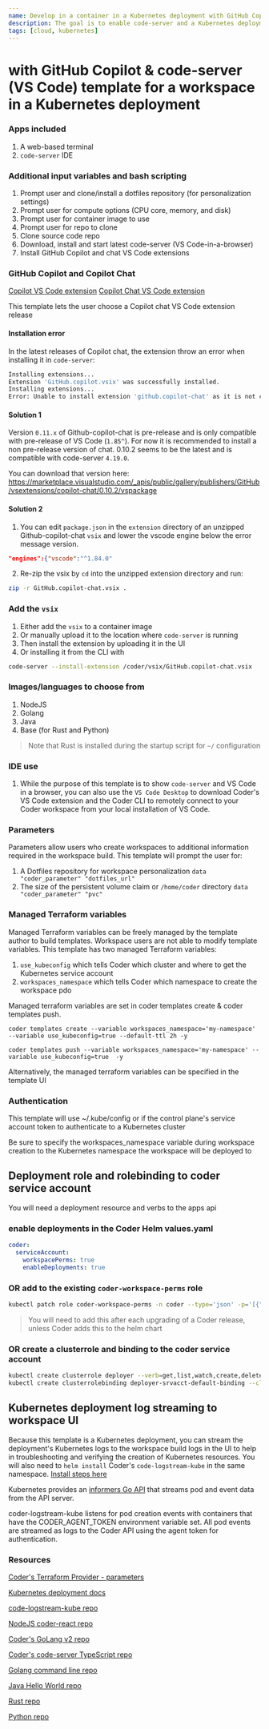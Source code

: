 ```yaml
---
name: Develop in a container in a Kubernetes deployment with GitHub Copilot 
description: The goal is to enable code-server and a Kubernetes deployment with GitHub Copilot 
tags: [cloud, kubernetes]
---
```


# with GitHub Copilot & code-server (VS Code) template for a workspace in a Kubernetes deployment

### Apps included
1. A web-based terminal
2. `code-server` IDE

### Additional input variables and bash scripting
1. Prompt user and clone/install a dotfiles repository (for personalization settings)
1. Prompt user for compute options (CPU core, memory, and disk)
1. Prompt user for container image to use
1. Prompt user for repo to clone
1. Clone source code repo
1. Download, install and start latest code-server (VS Code-in-a-browser)
1. Install GitHub Copilot and chat VS Code extensions

### GitHub Copilot and Copilot Chat

[Copilot VS Code extension](https://marketplace.visualstudio.com/items?itemName=GitHub.copilot)
[Copilot Chat VS Code extension](https://marketplace.visualstudio.com/items?itemName=GitHub.copilot-chat)

This template lets the user choose a Copilot chat VS Code extension release

#### Installation error

In the latest releases of Copilot chat, the extension throw an error when installing it in `code-server`:

```sh
Installing extensions...
Extension 'GitHub.copilot.vsix' was successfully installed.
Installing extensions...
Error: Unable to install extension 'github.copilot-chat' as it is not compatible with VS Code '1.84.2'
```

#### Solution 1

Version `0.11.x` of Github-copilot-chat is pre-release and is only compatible with pre-release of VS Code (`1.85^`).  For now it is recommended to install a non pre-release version of chat.  0.10.2 seems to be the latest and is compatible with code-server `4.19.0`.

 You can download that version here: https://marketplace.visualstudio.com/_apis/public/gallery/publishers/GitHub/vsextensions/copilot-chat/0.10.2/vspackage

#### Solution 2

1. You can edit `package.json` in the `extension` directory of an unzipped Github-copilot-chat `vsix` and lower the vscode engine below the error message version.

```json
"engines":{"vscode":"^1.84.0"
```
2. Re-zip the vsix by `cd` into the unzipped extension directory and run:

```sh
zip -r GitHub.copilot-chat.vsix .
```

### Add the `vsix`

1. Either add the `vsix` to a container image
1. Or manually upload it to the location where `code-server` is running
1. Then install the extension by uploading it in the UI
1. Or installing it from the CLI with 

```sh
code-server --install-extension /coder/vsix/GitHub.copilot-chat.vsix
```

### Images/languages to choose from
1. NodeJS
1. Golang
1. Java
1. Base (for Rust and Python)

> Note that Rust is installed during the startup script for `~/` configuration

### IDE use
1. While the purpose of this template is to show `code-server` and VS Code in a browser, you can also use the `VS Code Desktop` to download Coder's VS Code extension and the Coder CLI to remotely connect to your Coder workspace from your local installation of VS Code.
   
### Parameters
Parameters allow users who create workspaces to additional information required in the workspace build. This template will prompt the user for:
1. A Dotfiles repository for workspace personalization `data "coder_parameter" "dotfiles_url"`
2. The size of the persistent volume claim or `/home/coder` directory `data "coder_parameter" "pvc"`

### Managed Terraform variables
Managed Terraform variables can be freely managed by the template author to build templates. Workspace users are not able to modify template variables. This template has two managed Terraform variables:
1. `use_kubeconfig` which tells Coder which cluster and where to get the Kubernetes service account
2. `workspaces_namespace` which tells Coder which namespace to create the workspace pdo

Managed terraform variables are set in coder templates create & coder templates push.

`coder templates create --variable workspaces_namespace='my-namespace' --variable use_kubeconfig=true --default-ttl 2h -y`

`coder templates push --variable workspaces_namespace='my-namespace' --variable use_kubeconfig=true  -y`

Alternatively, the managed terraform variables can be specified in the template UI

### Authentication

This template will use ~/.kube/config or if the control plane's service account token to authenticate to a Kubernetes cluster

Be sure to specify the workspaces_namespace variable during workspace creation to the Kubernetes namespace the workspace will be deployed to

## Deployment role and rolebinding to coder service account

You will need a deployment resource and verbs to the apps api

### enable deployments in the Coder Helm values.yaml

```yaml
coder:
  serviceAccount:
    workspacePerms: true
    enableDeployments: true 
```

### OR add to the existing `coder-workspace-perms` role

```sh
kubectl patch role coder-workspace-perms -n coder --type='json' -p='[{"op": "add", "path": "/rules/0", "value":{ "apiGroups": ["apps"], "resources": ["deployments"], "verbs": ["create","delete","deletecollection","get","list","update","patch","watch"]}}]'
```

> You will need to add this after each upgrading of a Coder release, unless Coder adds this to the helm chart

### OR create a clusterrole and binding to the coder service account

```sh
kubectl create clusterrole deployer --verb=get,list,watch,create,delete,patch,update --resource=deployments.apps --namespace=coder
kubectl create clusterrolebinding deployer-srvacct-default-binding --clusterrole=deployer --namespace=coder --serviceaccount=coder:coder
```

## Kubernetes deployment log streaming to workspace UI

Because this template is a Kubernetes deployment, you can stream the deployment's Kubernetes logs to the workspace build logs in the UI to help in troubleshooting and verifying the creation of Kubernetes resources. You will also need to `helm install` Coder's `code-logstream-kube` in the same namespace. [Install steps here](https://github.com/coder/coder-logstream-kube)

Kubernetes provides an [informers Go API](https://pkg.go.dev/k8s.io/client-go/informers) that streams pod and event data from the API server.

coder-logstream-kube listens for pod creation events with containers that have the CODER_AGENT_TOKEN environment variable set. All pod events are streamed as logs to the Coder API using the agent token for authentication.

### Resources
[Coder's Terraform Provider - parameters](https://registry.terraform.io/providers/coder/coder/latest/docs/data-sources/parameter)

[Kubernetes deployment docs](https://kubernetes.io/docs/concepts/workloads/controllers/deployment/)

[code-logstream-kube repo](https://github.com/coder/coder-logstream-kube)

[NodeJS coder-react repo](https://github.com/mark-theshark/coder-react)

[Coder's GoLang v2 repo](https://github.com/coder/coder)

[Coder's code-server TypeScript repo](https://github.com/coder/code-server)

[Golang command line repo](https://github.com/sharkymark/commissions)

[Java Hello World repo](https://github.com/sharkymark/java_helloworld)

[Rust repo](https://github.com/sharkymark/rust-hw)

[Python repo](https://github.com/sharkymark/python_commissions)

